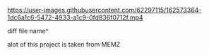 

https://user-images.githubusercontent.com/62297115/162573364-1dc6a1c6-5472-4933-a1c9-0fd836f0712f.mp4



diff file name^


alot of this project is taken from MEMZ 

